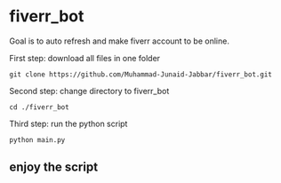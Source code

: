 # fiverr_bot
Goal is to  auto refresh and make fiverr account to be online.

First step:
download all files in one folder
```console
git clone https://github.com/Muhammad-Junaid-Jabbar/fiverr_bot.git

```
Second step:
change directory to fiverr_bot
```
cd ./fiverr_bot

```
Third step:
run the python script
```console
python main.py

```
## enjoy the script
